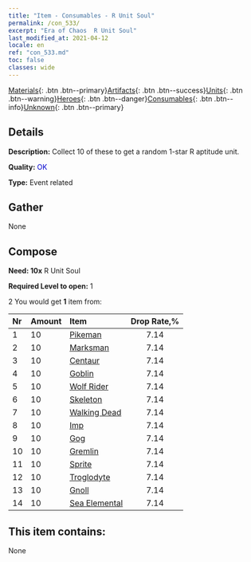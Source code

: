```yaml
---
title: "Item - Consumables - R Unit Soul"
permalink: /con_533/
excerpt: "Era of Chaos  R Unit Soul"
last_modified_at: 2021-04-12
locale: en
ref: "con_533.md"
toc: false
classes: wide
---
```

 [Materials](/Items/){: .btn .btn--primary}[Artifacts](/Items/Artifacts/){: .btn .btn--success}[Units](/Items/Units/){: .btn .btn--warning}[Heroes](/Items/Heroes/){: .btn .btn--danger}[Consumables](/Items/Consumables/){: .btn .btn--info}[Unknown](/Items/Unknown/){: .btn .btn--primary}

## Details
 **Description:** Collect 10 of these to get a random 1-star R aptitude unit.

 **Quality:** <span style="color: #0000CD">OK</span>

 **Type:** Event related

## Gather

  None

## Compose

 **Need: 10x** R Unit Soul

 **Required Level to open:** 1

 2 You would get **1** item  from:

  | Nr | Amount |     Item    | Drop Rate,% |
  |:---|:-------|:------------|:---------:|
  | 1 | 10 | [Pikeman](/Items/unt_190/) | 7.14 | 
  | 2 | 10 | [Marksman](/Items/unt_191/) | 7.14 | 
  | 3 | 10 | [Centaur](/Items/unt_199/) | 7.14 | 
  | 4 | 10 | [Goblin](/Items/unt_217/) | 7.14 | 
  | 5 | 10 | [Wolf Rider](/Items/unt_218/) | 7.14 | 
  | 6 | 10 | [Skeleton](/Items/unt_208/) | 7.14 | 
  | 7 | 10 | [Walking Dead](/Items/unt_209/) | 7.14 | 
  | 8 | 10 | [Imp](/Items/unt_226/) | 7.14 | 
  | 9 | 10 | [Gog](/Items/unt_227/) | 7.14 | 
  | 10 | 10 | [Gremlin](/Items/unt_235/) | 7.14 | 
  | 11 | 10 | [Sprite](/Items/unt_262/) | 7.14 | 
  | 12 | 10 | [Troglodyte](/Items/unt_244/) | 7.14 | 
  | 13 | 10 | [Gnoll](/Items/unt_253/) | 7.14 | 
  | 14 | 10 | [Sea Elemental](/Items/unt_275/) | 7.14 | 


## This item contains:

  None


